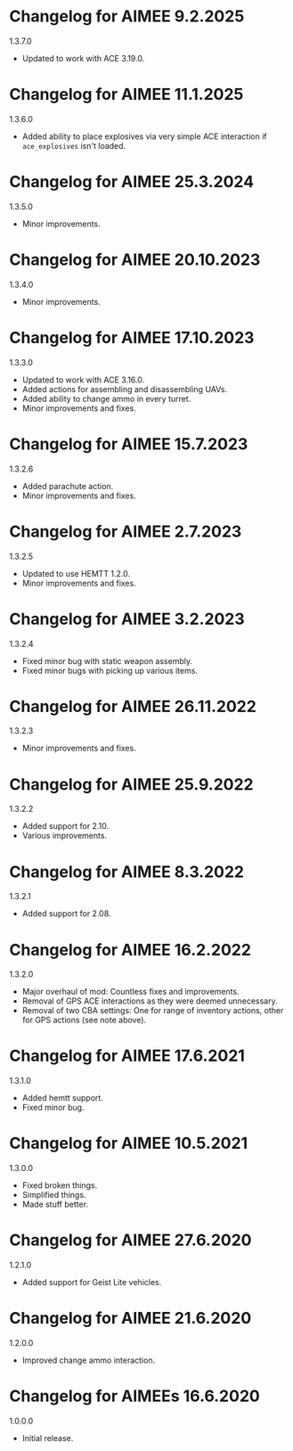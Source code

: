 # Changelog for AIMEE 9.2.2025

1.3.7.0
- Updated to work with ACE 3.19.0.

# Changelog for AIMEE 11.1.2025

1.3.6.0
- Added ability to place explosives via very simple ACE interaction if `ace_explosives` isn't loaded.

# Changelog for AIMEE 25.3.2024

1.3.5.0
- Minor improvements.

# Changelog for AIMEE 20.10.2023

1.3.4.0
- Minor improvements.

# Changelog for AIMEE 17.10.2023

1.3.3.0
- Updated to work with ACE 3.16.0.
- Added actions for assembling and disassembling UAVs.
- Added ability to change ammo in every turret.
- Minor improvements and fixes.

# Changelog for AIMEE 15.7.2023

1.3.2.6
- Added parachute action.
- Minor improvements and fixes.

# Changelog for AIMEE 2.7.2023

1.3.2.5
- Updated to use HEMTT 1.2.0.
- Minor improvements and fixes.

# Changelog for AIMEE 3.2.2023

1.3.2.4
- Fixed minor bug with static weapon assembly.
- Fixed minor bugs with picking up various items.

# Changelog for AIMEE 26.11.2022

1.3.2.3
- Minor improvements and fixes.

# Changelog for AIMEE 25.9.2022

1.3.2.2
- Added support for 2.10.
- Various improvements.

# Changelog for AIMEE 8.3.2022

1.3.2.1
- Added support for 2.08.

# Changelog for AIMEE 16.2.2022

1.3.2.0
- Major overhaul of mod: Countless fixes and improvements.
- Removal of GPS ACE interactions as they were deemed unnecessary.
- Removal of two CBA settings: One for range of inventory actions, other for GPS actions (see note above).

# Changelog for AIMEE 17.6.2021

1.3.1.0
- Added hemtt support.
- Fixed minor bug.

# Changelog for AIMEE 10.5.2021

1.3.0.0
- Fixed broken things.
- Simplified things.
- Made stuff better.

# Changelog for AIMEE 27.6.2020

1.2.1.0
- Added support for Geist Lite vehicles.

# Changelog for AIMEE 21.6.2020

1.2.0.0
- Improved change ammo interaction.

# Changelog for AIMEEs 16.6.2020

1.0.0.0
- Initial release.
